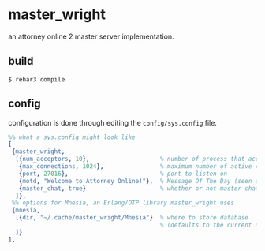 # master_wright

an attorney online 2 master server implementation.

## build

```shell
$ rebar3 compile
```

## config

configuration is done through editing the `config/sys.config` file.

```erlang
%% what a sys.config might look like
[
 {master_wright,
  [{num_acceptors, 10},                    % number of process that accept connections
   {max_connections, 1024},                % maximum number of active connections, use infinity to disable limit
   {port, 27016},                          % port to listen on
   {motd, "Welcome to Attorney Online!"},  % Message Of The Day (seen after clients connect)
   {master_chat, true}                     % whether or not master chat is enabled
  ]},
 %% options for Mnesia, an Erlang/OTP library master_wright uses
 {mnesia,
  [{dir, "~/.cache/master_wright/Mnesia"}  % where to store database
                                           % (defaults to the current directory)
  ]}
].
```
